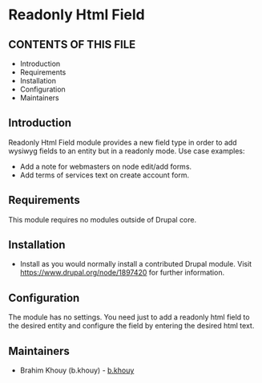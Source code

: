 # Readonly Html Field

## CONTENTS OF THIS FILE

 - Introduction
 - Requirements
 - Installation
 - Configuration
 - Maintainers

## Introduction

Readonly Html Field module provides a new field type in order to add
wysiwyg fields to an entity but in a readonly mode.
Use case examples:
- Add a note for webmasters on node edit/add forms.
- Add terms of services text on create account form.

## Requirements

This module requires no modules outside of Drupal core.

## Installation

- Install as you would normally install a contributed Drupal module. Visit
  https://www.drupal.org/node/1897420 for further information.

## Configuration

The module has no settings. You need just to add a readonly html field
to the desired entity and configure the field by entering the desired
html text.

## Maintainers

- Brahim Khouy (b.khouy) - [b.khouy](https://www.drupal.org/u/bkhouy)
